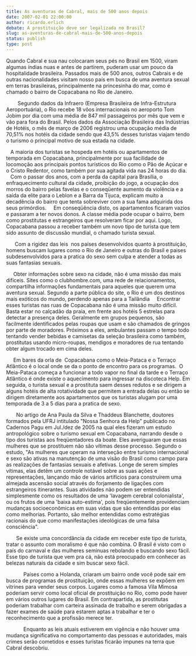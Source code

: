 ```yaml
---
title: As aventuras de Cabral, mais de 500 anos depois
date: 2007-02-01 22:00:00
author: ricardo.erlich
debate: A prostituição deve ser legalizada no Brasil?
slug: as-aventuras-de-cabral-mais-de-500-anos-depois
status: publish 
type: post
---
```


  

  

Quando Cabral e sua nau colocaram seus pés no Brasil em 1500, viram algumas índias nuas e antes de partirem, puderam usar um pouco da hospitalidade brasileira. Passados mais de 500 anos, outros Cabrais e de outras nacionalidades visitam nosso país em busca de uma aventura sexual em terras brasileiras, principalmente na princesinha do mar, como é chamado o bairro de Copacabana no Rio de Janeiro.   
  

        Segundo dados da Infraero (Empresa Brasileira de Infra-Estrutura Aeroportuária), o Rio recebe 18 vôos internacionais no aeroporto Tom Jobim por dia com uma média de 847 mil passageiros por mês que vem e vão para fora do Brasil. Pelos dados da Associação Brasileira das Indústrias de Hotéis, o mês de março de 2006 registrou uma ocupação média de 70,51% nos hotéis da cidade sendo que 43,5% desses turistas viajam tendo o turismo o principal motivo de sua estada na cidade.  
  
   A maioria dos turistas se hospeda em hotéis ou apartamentos de temporada em Copacabana, principalmente por sua facilidade de locomoção aos principais pontos turísticos do Rio como o Pão de Açúcar e o Cristo Redentor, como também por sua agitada vida nas 24 horas do dia.    Com o passar dos anos, com a perda da capital para Brasília, o enfraquecimento cultural da cidade, proibição do jogo, a ocupação dos morros do bairro pelas favelas e o conseqüente aumento da violência e a saída da elite para o Leblon e a Barra da Tijuca, explicam muito a decadência do bairro que tenta sobreviver com a sua fama adquirida dos seus primórdios.     Em conseqüência disto, os apartamentos ficaram vazios e passaram a ter novos donos. A classe média pode ocupar o bairro, bem como prostitutas e estrangeiros que resolveram ficar por aqui. Logo, Copacabana passou a receber também um novo tipo de turista que tem sido assunto de discussão mundial, o chamado turista sexual.  
  
      Com a rigidez das leis  nos países desenvolvidos quanto à prostituição, homens buscam lugares como o Rio de Janeiro e outras do Brasil e paises subdesenvolvidos para a pratica do sexo sem culpa e atender a todas as suas fantasias sexuais.   
  
     Obter informações sobre sexo na cidade, não é uma missão das mais difíceis. Sites como o clubhombre.com, uma rede de relacionamentos, compartilha informações fundamentais para aqueles que querem uma aventura sexual. Segundo a parte pública do site, o Rio é um dos destinos mais exóticos do mundo, perdendo apenas para a Tailândia     Encontrar esses turistas nas ruas de Copacabana não é uma missão muito difícil. Basta estar no calçadão da praia, em frente aos hotéis 5 estrelas para detectar a presença deles. Geralmente em grupos pequenos, são facilmente identificados pelas roupas que usam e são chamados de gringos por parte de moradores. Próximos a eles, ambulantes passam o tempo todo tentando vender bebidas e camisetas da seleção brasileira como também, prostitutas usando micro-roupas, mendigos e moradores de rua tentando obter algum trocado em cima deles.  
  
     Em bares da orla de  Copacabana como o Meia-Pataca e o Terraço Atlântico é o local onde se da o ponto de encontro para os programas.  O Meia-Pataca começa a funcionar a todo vapor no final da tarde e o Terraço Atlântico é onde existe o aquecimento para ingressar na discoteca Help. Em seguida, o turista sexual e a prostituta saem desses redutos e se dirigem a alguns hotéis de alta rotatividade que permitem a entrada delas ou então se dirigem diretamente aos apartamentos que os turistas alugam por uma temporada de 3 a 5 dias para a pratica de sexo.    
  
       No artigo de Ana Paula da Silva e Thaddeus Blanchette, doutores formados pela UFRJ intitulado "Nossa Senhora da Help" publicado no Cadernos Pagu em Jul./dez de 2005 na qual eles fizeram um estudo antropológico sobre o turismo sexual em Copacabana, narrando desde o tipo dos turistas aos freqüentadores da boate. Eles averiguaram que essas mulheres que se prostituem não são vítimas desse processo. Segundo o estudo, "As mulheres que operam na interseção entre turismo internacional e sexo são ativas na manutenção de uma visão do Brasil como campo para as realizações de fantasias sexuais e afetivas. Longe de serem simples vítimas, elas detêm um controle notável sobre as suas ações e representações, lançando mão de vários artifícios para construírem uma almejada ascensão social através do forjamento de ligações com estrangeiros itinerantes. Suas atividades não podem ser entendidas simplesmente como os resultados de uma 'lavagem cerebral colonialista', ou os frutos de uma 'baixa auto-estima', pois freqüentemente providenciam mudanças socioeconômicas em suas vidas que são entendidas por elas como melhorias. Portanto, são melhor entendidas como estratégias racionais do que como manifestações ideológicas de uma falsa consciência".                
  
       Se existe uma concordância da cidade em receber este tipo de turista, tratar o assunto com moralismo é que não combina. O Brasil é visto com o país do carnaval e das mulheres seminuas rebolando e buscando sexo fácil. Esse tipo de turista que vem pra cá, não está preocupado em conhecer as belezas naturais da cidade e sim buscar sexo fácil.     
  
            Países como a Holanda, criaram um bairro onde você pode sair em busca de programas de prostituição, onde essas mulheres se expõem em vitrines para vender seus corpos. Lugares como a famosa Vila Mimosa poderiam servir como local oficial de prostituição no Rio, como pode haver em vários outros lugares do Brasil. Em contrapartida, as prostitutas poderiam trabalhar com carteira assinada de trabalho e serem obrigadas a fazer exames de saúde para estarem aptas a trabalhar e ter o reconhecimento que a profissão merece ter.    
  
            Enquanto as leis atuais estiverem em vigência e não houver uma mudança significativa no comportamento das pessoas e autoridades, mais crimes serão cometidos e esses turistas ficarão impunes na terra que Cabral descobriu.      
  
  

